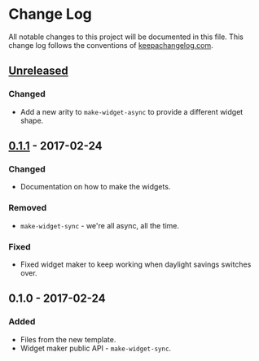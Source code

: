 # Change Log
All notable changes to this project will be documented in this file. This change log follows the conventions of [keepachangelog.com](http://keepachangelog.com/).

## [Unreleased]
### Changed
- Add a new arity to `make-widget-async` to provide a different widget shape.

## [0.1.1] - 2017-02-24
### Changed
- Documentation on how to make the widgets.

### Removed
- `make-widget-sync` - we're all async, all the time.

### Fixed
- Fixed widget maker to keep working when daylight savings switches over.

## 0.1.0 - 2017-02-24
### Added
- Files from the new template.
- Widget maker public API - `make-widget-sync`.

[Unreleased]: https://github.com/your-name/hyperdata/compare/0.1.1...HEAD
[0.1.1]: https://github.com/your-name/hyperdata/compare/0.1.0...0.1.1
